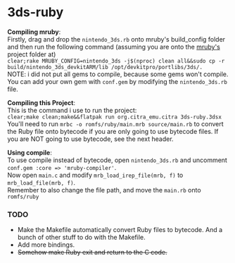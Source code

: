 # 3ds-ruby

**Compiling mruby**:<br>Firstly, drag and drop the `nintendo_3ds.rb` onto mruby's build_config folder and then run the following command (assuming you are onto the [mruby's](https://github.com/mruby/mruby) project folder at)<br>`clear;rake MRUBY_CONFIG=nintendo_3ds -j$(nproc) clean all&&sudo cp -r build/nintendo_3ds_devkitARM/lib /opt/devkitpro/portlibs/3ds/.` <br>
NOTE: i did not put all gems to compile, because some gems won't compile. You can add your own gem with `conf.gem` by modifying the `nintendo_3ds.rb` file.

**Compiling this Project**:<br>This is the command i use to run the project: <br> `clear;make clean;make&&flatpak run org.citra_emu.citra 3ds-ruby.3dsx` <br> You'll need to run `mrbc -o romfs/ruby/main.mrb source/main.rb` to convert the Ruby file onto bytecode if you are only going to use bytecode files. If you are NOT going to use bytecode, see the next header.

**Using compile**:<br>To use compile instead of bytecode, open `nintendo_3ds.rb` and uncomment `conf.gem :core => 'mruby-compiler'`. <br> Now open `main.c` and modify `mrb_load_irep_file(mrb, f)` to `mrb_load_file(mrb, f)`.<br>Remember to also change the file path, and move the `main.rb` onto `romfs/ruby`

### TODO
- Make the Makefile automatically convert Ruby files to bytecode. And a bunch of other stuff to do with the Makefile.
- Add more bindings.
- <s>Somehow make Ruby exit and return to the C code.
